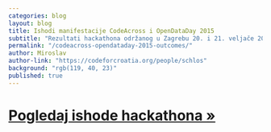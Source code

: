 ```yaml
---
categories: blog
layout: blog
title: Ishodi manifestacije CodeAcross i OpenDataDay 2015
subtitle: "Rezultati hackathona održanog u Zagrebu 20. i 21. veljače 2015."
permalink: "/codeacross-opendataday-2015-outcomes/"
author: Miroslav
author-link: "https://codeforcroatia.org/people/schlos"
background: "rgb(119, 40, 23)"
published: true
---
```


# [Pogledaj ishode hackathona »](http://codeforcroatia.org/projects?tag=event.code_across_2015)